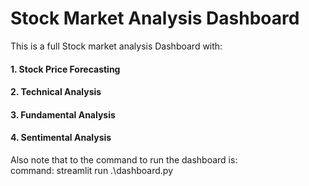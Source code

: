 # Stock Market Analysis Dashboard
This is a full Stock market analysis Dashboard with:
#### 1. Stock Price Forecasting
#### 2. Technical Analysis
#### 3. Fundamental Analysis
#### 4. Sentimental Analysis

Also note that to the command to run the dashboard is: \
          command:
                 streamlit run .\dashboard.py

